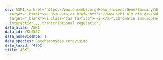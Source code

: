 ```yaml
---
csv: ASK1,<a href="https://www.ensembl.org/Homo_sapiens/Gene/Summary?db=core;g=YKL052C"
  target="_blank">YKL052C</a>,<a href="https://www.ncbi.nlm.nih.gov/pubmed/12399584"
  target="_blank"><i class="fas fa-file"></i></a>",chromatin immunoprecipitation assay,direct
  interaction,,,,transcriptional regulation,
data_alias: ASK1
data_id: YKL052C
data_numevidence: 1
data_species: Saccharomyces cerevisiae
data_taxid: '4932'
title: ASK1
---
```

